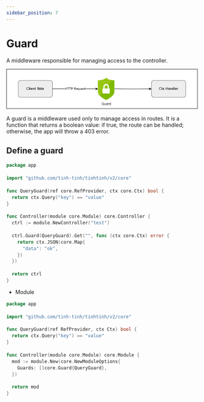```yaml
---
sidebar_position: 7
---
```


# Guard

A middleware responsible for managing access to the controller.

![guard](./img/guard.png)

A guard is a middleware used only to manage access in routes. It is a function that returns a boolean value: if true, the route can be handled; otherwise, the app will throw a 403 error. 

## Define a guard

```go
package app

import "github.com/tinh-tinh/tinhtinh/v2/core"

func QueryGuard(ref core.RefProvider, ctx core.Ctx) bool {
  return ctx.Query("key") == "value"
}

func Controller(module core.Module) core.Controller {
  ctrl := module.NewController("test")
  
  ctrl.Guard(QueryGuard).Get("", func (ctx core.Ctx) error {
    return ctx.JSON(core.Map{
      "data": "ok",
    })
  })
  
  return ctrl
}
```
- Module
```go
package app

import "github.com/tinh-tinh/tinhtinh/v2/core"

func QueryGuard(ref RefProvider, ctx Ctx) bool {
  return ctx.Query("key") == "value"
}

func Controller(module core.Module) core.Module {
  mod := module.New(core.NewModuleOptions{
    Guards: []core.Guard{QueryGuard},
  })
  
  return mod
}
```